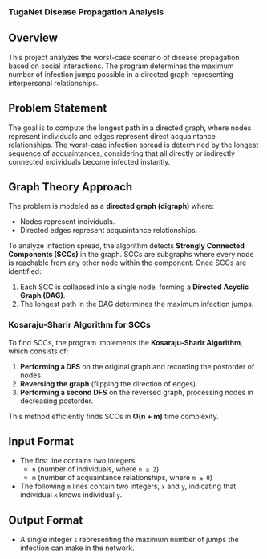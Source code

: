 ### TugaNet Disease Propagation Analysis

## Overview

This project analyzes the worst-case scenario of disease propagation based on social interactions. The program determines the maximum number of infection jumps possible in a directed graph representing interpersonal relationships.

## Problem Statement

The goal is to compute the longest path in a directed graph, where nodes represent individuals and edges represent direct acquaintance relationships. The worst-case infection spread is determined by the longest sequence of acquaintances, considering that all directly or indirectly connected individuals become infected instantly.

## Graph Theory Approach

The problem is modeled as a **directed graph (digraph)** where:
- Nodes represent individuals.
- Directed edges represent acquaintance relationships.

To analyze infection spread, the algorithm detects **Strongly Connected Components (SCCs)** in the graph. SCCs are subgraphs where every node is reachable from any other node within the component. Once SCCs are identified:
1. Each SCC is collapsed into a single node, forming a **Directed Acyclic Graph (DAG)**.
2. The longest path in the DAG determines the maximum infection jumps.

### **Kosaraju-Sharir Algorithm for SCCs**
To find SCCs, the program implements the **Kosaraju-Sharir Algorithm**, which consists of:
1. **Performing a DFS** on the original graph and recording the postorder of nodes.
2. **Reversing the graph** (flipping the direction of edges).
3. **Performing a second DFS** on the reversed graph, processing nodes in decreasing postorder.

This method efficiently finds SCCs in **O(n + m)** time complexity.

## Input Format

- The first line contains two integers:
  - `n` (number of individuals, where `n ≥ 2`)
  - `m` (number of acquaintance relationships, where `m ≥ 0`)
- The following `m` lines contain two integers, `x` and `y`, indicating that individual `x` knows individual `y`.

## Output Format

- A single integer `s` representing the maximum number of jumps the infection can make in the network.